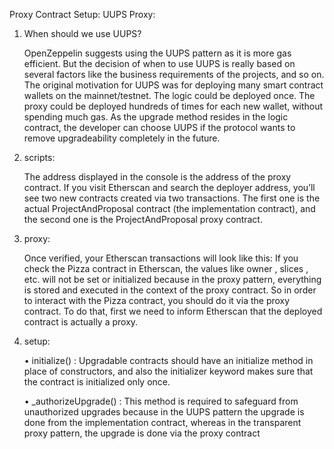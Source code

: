 Proxy Contract Setup: UUPS Proxy:

1. When should we use UUPS?

    OpenZeppelin suggests using the UUPS pattern as it is more gas efficient. But the
    decision of when to use UUPS is really based on several factors like the business
    requirements of the projects, and so on.
    The original motivation for UUPS was for deploying many smart contract wallets on the
    mainnet/testnet. The logic could be deployed once. The proxy could be deployed hundreds of
    times for each new wallet, without spending much gas.
    As the upgrade method resides in the logic contract, the developer can choose UUPS if
    the protocol wants to remove upgradeability completely in the future.

2. scripts:

    The address displayed in the console is the address of the proxy contract. If you visit
    Etherscan and search the deployer address, you’ll see two new contracts created via two
    transactions. The first one is the actual ProjectAndProposal contract (the implementation contract),
    and the second one is the ProjectAndProposal proxy contract.

3. proxy:

    Once verified, your Etherscan transactions will look like this:
    If you check the Pizza contract in Etherscan, the values like owner , slices , etc. will
    not be set or initialized because in the proxy pattern, everything is stored and executed
    in the context of the proxy contract.
    So in order to interact with the Pizza contract, you should do it via the proxy contract.
    To do that, first we need to inform Etherscan that the deployed contract is actually a
    proxy.

4. setup:

    • initialize() : Upgradable contracts should have an initialize method in
    place of constructors, and also the initializer keyword makes sure that the
    contract is initialized only once.
    
    • _authorizeUpgrade() : This method is required to safeguard from unauthorized
    upgrades because in the UUPS pattern the upgrade is done from the
    implementation contract, whereas in the transparent proxy pattern, the upgrade
    is done via the proxy contract
